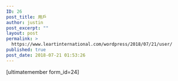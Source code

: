 ```yaml
---
ID: 26
post_title: 用戶
author: justin
post_excerpt: ""
layout: post
permalink: >
  https://www.leartinternational.com/wordpress/2018/07/21/user/
published: true
post_date: 2018-07-21 01:53:26
---
```

[ultimatemember form_id=24]